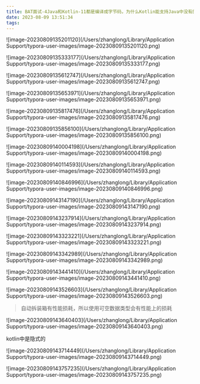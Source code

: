 ```yaml
---
title: BAT面试-4Java和Kotlin-11都是编译成字节码，为什么Kotlin能支持Java中没有的特性？
date: 2023-08-09 13:51:34
tags:
---
```




![image-20230809135201120](/Users/zhanglong/Library/Application Support/typora-user-images/image-20230809135201120.png)



![image-20230809135333177](/Users/zhanglong/Library/Application Support/typora-user-images/image-20230809135333177.png)



![image-20230809135612747](/Users/zhanglong/Library/Application Support/typora-user-images/image-20230809135612747.png)



![image-20230809135653971](/Users/zhanglong/Library/Application Support/typora-user-images/image-20230809135653971.png)



![image-20230809135817476](/Users/zhanglong/Library/Application Support/typora-user-images/image-20230809135817476.png)

![image-20230809135856100](/Users/zhanglong/Library/Application Support/typora-user-images/image-20230809135856100.png)





![image-20230809140004198](/Users/zhanglong/Library/Application Support/typora-user-images/image-20230809140004198.png)

![image-20230809140114593](/Users/zhanglong/Library/Application Support/typora-user-images/image-20230809140114593.png)





![image-20230809140846996](/Users/zhanglong/Library/Application Support/typora-user-images/image-20230809140846996.png)







![image-20230809143147190](/Users/zhanglong/Library/Application Support/typora-user-images/image-20230809143147190.png)





![image-20230809143237914](/Users/zhanglong/Library/Application Support/typora-user-images/image-20230809143237914.png)



![image-20230809143323221](/Users/zhanglong/Library/Application Support/typora-user-images/image-20230809143323221.png)

![image-20230809143342989](/Users/zhanglong/Library/Application Support/typora-user-images/image-20230809143342989.png)

![image-20230809143441410](/Users/zhanglong/Library/Application Support/typora-user-images/image-20230809143441410.png)



![image-20230809143526603](/Users/zhanglong/Library/Application Support/typora-user-images/image-20230809143526603.png)



> 自动拆装箱有性能损耗，所以使用可空数据类型会有性能上的损耗



![image-20230809143640403](/Users/zhanglong/Library/Application Support/typora-user-images/image-20230809143640403.png)





kotlin中是隐式的

![image-20230809143714449](/Users/zhanglong/Library/Application Support/typora-user-images/image-20230809143714449.png)

![image-20230809143757235](/Users/zhanglong/Library/Application Support/typora-user-images/image-20230809143757235.png)





